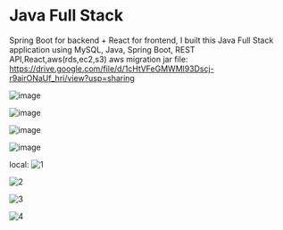 # Java Full Stack
Spring Boot for backend + React for frontend,
I built this Java Full Stack application using MySQL, Java, Spring Boot, REST API,React,aws(rds,ec2,s3)
aws migration  jar file:
 https://drive.google.com/file/d/1cHtVFeGMWMl93Dscj-r9airONaUf_hri/view?usp=sharing

 ![image](https://github.com/user-attachments/assets/006f121f-b5d8-4d3e-a761-a123896df17d)

 
 ![image](https://github.com/user-attachments/assets/0c88ce3c-27d0-42db-b684-6caff9e49b8a)
 
 ![image](https://github.com/user-attachments/assets/e00cf9f5-0b68-408b-8478-a97b9bbcc99a)


![image](https://github.com/user-attachments/assets/a211ef44-8a08-4c0c-a1e0-b399ee5cffc8)

local:
![1](https://github.com/user-attachments/assets/4d8de709-9847-40bd-89c3-66442f65e19a)

![2](https://github.com/user-attachments/assets/22b93c74-ec04-4085-99ff-44fb835f614f)

![3](https://github.com/user-attachments/assets/e3c70897-767b-4474-b37c-3c964c186419)

![4](https://github.com/user-attachments/assets/3adc5422-f613-4b9a-91bc-3725b15a8e23)
